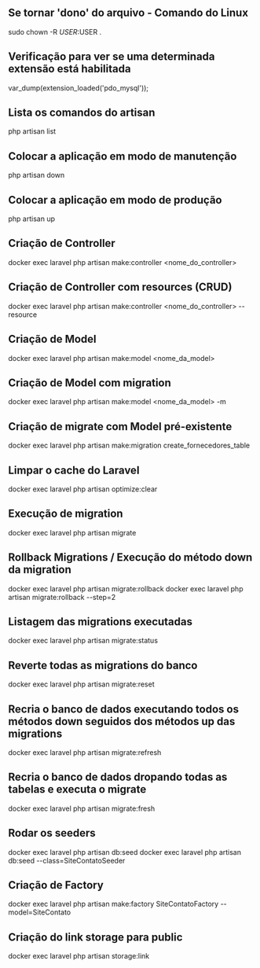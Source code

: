 ## Se tornar 'dono' do arquivo - Comando do Linux
sudo chown -R $USER:$USER .

## Verificação para ver se uma determinada extensão está habilitada
var_dump(extension_loaded('pdo_mysql'));

## Lista os comandos do artisan
php artisan list

## Colocar a aplicação em modo de manutenção 
php artisan down

## Colocar a aplicação em modo de produção 
php artisan up

## Criação de Controller
docker exec laravel php artisan make:controller <nome_do_controller>

## Criação de Controller com resources (CRUD)
docker exec laravel php artisan make:controller <nome_do_controller> --resource

## Criação de Model
docker exec laravel php artisan make:model <nome_da_model>

## Criação de Model com migration
docker exec laravel php artisan make:model <nome_da_model> -m

## Criação de migrate com Model pré-existente
docker exec laravel php artisan make:migration create_fornecedores_table

## Limpar o cache do Laravel
docker exec laravel php artisan optimize:clear

## Execução de migration
docker exec laravel php artisan migrate

## Rollback Migrations / Execução do método down da migration
docker exec laravel php artisan migrate:rollback
docker exec laravel php artisan migrate:rollback --step=2 <!-- Opção que indica a quantidade de migrations que serão revertidas. -->

## Listagem das migrations executadas
docker exec laravel php artisan migrate:status

## Reverte todas as migrations do banco
docker exec laravel php artisan migrate:reset

## Recria o banco de dados executando todos os métodos down seguidos dos métodos up das migrations
docker exec laravel php artisan migrate:refresh

## Recria o banco de dados dropando todas as tabelas e executa o migrate
docker exec laravel php artisan migrate:fresh

## Rodar os seeders
docker exec laravel php artisan db:seed
docker exec laravel php artisan db:seed --class=SiteContatoSeeder

## Criação de Factory
docker exec laravel php artisan make:factory SiteContatoFactory --model=SiteContato

## Criação do link storage para public
docker exec laravel php artisan storage:link